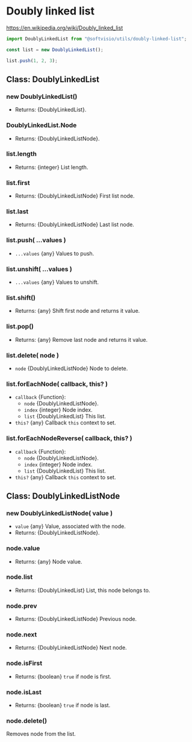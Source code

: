 # Doubly linked list

<https://en.wikipedia.org/wiki/Doubly_linked_list>

```javascript
import DoublyLinkedList from "@softvisio/utils/doubly-linked-list";

const list = new DoublyLinkedList();

list.push(1, 2, 3);
```

## Class: DoublyLinkedList

### new DoublyLinkedList()

- Returns: {DoublyLinkedList}.

### DoublyLinkedList.Node

- Returns: {DoublyLinkedListNode}.

### list.length

- Returns: {integer} List length.

### list.first

- Returns: {DoublyLinkedListNode} First list node.

### list.last

- Returns: {DoublyLinkedListNode} Last list node.

### list.push( ...values )

- `...values` {any} Values to push.

### list.unshift( ...values )

- `...values` {any} Values to unshift.

### list.shift()

- Returns: {any} Shift first node and returns it value.

### list.pop()

- Returns: {any} Remove last node and returns it value.

### list.delete( node )

- `node` {DoublyLinkedListNode} Node to delete.

### list.forEachNode( callback, this? )

- `callback` {Function}:
    - `node` {DoublyLinkedListNode}.
    - `index` {integer} Node index.
    - `list` {DoublyLinkedList} This list.
- `this?` {any} Callback `this` context to set.

### list.forEachNodeReverse( callback, this? )

- `callback` {Function}:
    - `node` {DoublyLinkedListNode}.
    - `index` {integer} Node index.
    - `list` {DoublyLinkedList} This list.
- `this?` {any} Callback `this` context to set.

## Class: DoublyLinkedListNode

### new DoublyLinkedListNode( value )

- `value` {any} Value, associated with the node.
- Returns: {DoublyLinkedListNode}.

### node.value

- Returns: {any} Node value.

### node.list

- Returns: {DoublyLinkedList} List, this node belongs to.

### node.prev

- Returns: {DoublyLinkedListNode} Previous node.

### node.next

- Returns: {DoublyLinkedListNode} Next node.

### node.isFirst

- Returns: {boolean} `true` if node is first.

### node.isLast

- Returns: {boolean} `true` if node is last.

### node.delete()

Removes node from the list.
